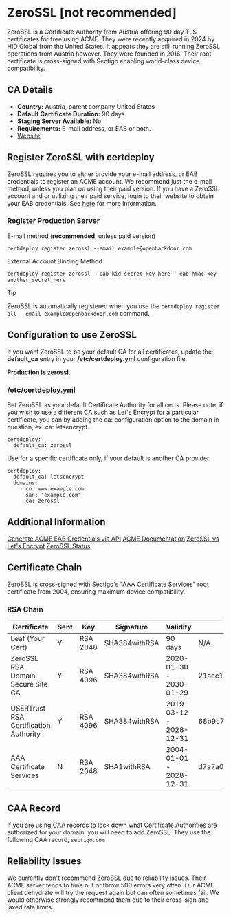 ﻿# ZeroSSL [not recommended]
ZeroSSL is a Certificate Authority from Austria offering 90 day TLS certificates for free using ACME. They were recently acquired in 2024 by HID Global from the United States. It appears they are still running ZeroSSL operations from Austria however. They were founded in 2016. Their root certificate is cross-signed with Sectigo enabling world-class device compatibility.
## CA Details

 - **Country:** Austria, parent company United States
 - **Default Certificate Duration:** 90 days
 - **Staging Server Available:** No
 - **Requirements:** E-mail address, or EAB or both.
 - [Website](https://obdr.it/Wfh0P)
## Register ZeroSSL with certdeploy
ZeroSSL requires you to either provide your e-mail address, or EAB credentials to register an ACME account. We recommend just the e-mail method, unless you plan on using their paid version. If you have a ZeroSSL account and or utilizing their paid service, login to their website to obtain your EAB credentials. See [here](https://obdr.it/s8CLd) for more information.
### Register Production Server
E-mail method (**recommended**, unless paid version)

    certdeploy register zerossl --email example@openbackdoor.com
 External Account Binding Method
 

    certdeploy register zerossl --eab-kid secret_key_here --eab-hmac-key another_secret_here
> [!TIP]
> ZeroSSL is automatically registered when you use the `certdeploy register all --email example@openbackdoor.com` command.
## Configuration to use ZeroSSL
If you want ZeroSSL to be your default CA for all certificates, update the **default_ca** entry in your **/etc/certdeploy.yml** configuration file.

**Production is zerossl.**
### /etc/certdeploy.yml
Set ZeroSSL as your default Certificate Authority for all certs. Please note, if you wish to use a different CA such as Let's Encrypt for a particular certificate, you can by adding the ca: configuration option to the domain in question, ex. ca: letsencrypt.

    certdeploy:
      default_ca: zerossl
  Use for a specific certificate only, if your default is another CA provider.
  

    certdeploy:
      default_ca: letsencrypt
      domains:
        - cn: www.example.com
          san: "example.com"
          ca: zerossl
  ## Additional Information
  [Generate ACME EAB Credentials via API](https://obdr.it/EzPrD)
  [ACME Documentation](https://obdr.it/Zd0WR)
  [ZeroSSL vs Let's Encrypt](https://obdr.it/O1JRJ)
  [ZeroSSL Status](https://obdr.it/SnMM5)
## Certificate Chain
ZeroSSL is cross-signed with Sectigo's "AAA Certificate Services" root certificate from 2004, ensuring maximum device compatibility.
### RSA Chain
| **Certificate**                       | **Sent** | **Key**  | **Signature** | **Validity**            | **Fingerprint**                                                  |
|---------------------------------------|----------|----------|---------------|-------------------------|------------------------------------------------------------------|
| Leaf (Your Cert)                      |     Y    | RSA 2048 | SHA384withRSA | 90 days                 | N/A                                                              |
| ZeroSSL RSA Domain Secure Site CA     |     Y    | RSA 4096 | SHA384withRSA | 2020-01-30 - 2030-01-29 | 21acc1dbd6944f9ac18c782cb5c328d6c2821c6b63731fa3b8987f5625de8a0d |
| USERTrust RSA Certification Authority |     Y    | RSA 4096 | SHA384withRSA | 2019-03-12 - 2028-12-31 | 68b9c761219a5b1f0131784474665db61bbdb109e00f05ca9f74244ee5f5f52b |
| AAA Certificate Services              |     N    | RSA 2048 | SHA1withRSA   | 2004-01-01 - 2028-12-31 | d7a7a0fb5d7e2731d771e9484ebcdef71d5f0c3e0a2948782bc83ee0ea699ef4 |
## CAA Record
If you are using CAA records to lock down what Certificate Authorities are authorized for your domain, you will need to add ZeroSSL. They use the following CAA record, `sectigo.com`
## Reliability Issues
We currently don't recommend ZeroSSL due to reliability issues. Their ACME server tends to time out or throw 500 errors very often. Our ACME client dehydrate will try the request again but can often sometimes fail. We would otherwise strongly recommend them due to their cross-sign and laxed rate limits.
